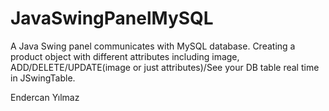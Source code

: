 # JavaSwingPanelMySQL
 A  Java Swing panel communicates with MySQL database.
 Creating a product object with different attributes including image,
 ADD/DELETE/UPDATE(image or just attributes)/See your DB table real time in JSwingTable.
 
 Endercan Yılmaz
